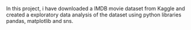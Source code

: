 In this project, i have downloaded a IMDB movie dataset from Kaggle and created a exploratory data analysis of the dataset using python libraries pandas, matplotlib and sns. 

